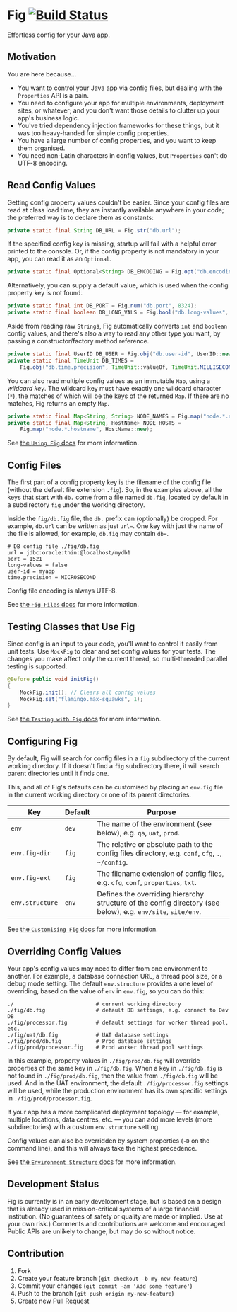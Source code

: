 # Fig [![Build Status][travis-status]][travis]
[travis-status]: https://travis-ci.org/willhains/fig.svg?branch=master
[travis]: https://travis-ci.org/willhains/fig

Effortless config for your Java app.

## Motivation

You are here because...

- You want to control your Java app via config files, but dealing with the `Properties` API is a pain.
- You need to configure your app for multiple environments, deployment sites, or whatever; and you don't want those details to clutter up your app's business logic.
- You've tried dependency injection frameworks for these things, but it was too heavy-handed for simple config properties.
- You have a large number of config properties, and you want to keep them organised.
- You need non-Latin characters in config values, but `Properties` can't do UTF-8 encoding.

## Read Config Values

Getting config property values couldn't be easier. Since your config files are read at class load time, they are instantly available anywhere in your code; the preferred way is to declare them as constants:

```java
private static final String DB_URL = Fig.str("db.url");
```

If the specified config key is missing, startup will fail with a helpful error printed to the console. Or, if the config property is not mandatory in your app, you can read it as an `Optional`.

```java
private static final Optional<String> DB_ENCODING = Fig.opt("db.encoding");
```

Alternatively, you can supply a default value, which is used when the config property key is not found.

```java
private static final int DB_PORT = Fig.num("db.port", 8324);
private static final boolean DB_LONG_VALS = Fig.bool("db.long-values", true);
```

Aside from reading raw `String`s, Fig automatically converts `int` and `boolean` config values, and there's also a way to read any other type you want, by passing a constructor/factory method reference.

```java
private static final UserID DB_USER = Fig.obj("db.user-id", UserID::new);
private static final TimeUnit DB_TIMES =
	Fig.obj("db.time.precision", TimeUnit::valueOf, TimeUnit.MILLISECOND);
```

You can also read multiple config values as an immutable `Map`, using a *wildcard key*. The wildcard key must have exactly one wildcard character (`*`), the matches of which will be the keys of the returned `Map`. If there are no matches, Fig returns an empty `Map`.

```java
private static final Map<String, String> NODE_NAMES = Fig.map("node.*.name");
private static final Map<String, HostName> NODE_HOSTS =
	Fig.map("node.*.hostname", HostName::new);
```

See [the `Using Fig` docs](docs/Using-Fig.md) for more information.

## Config Files

The first part of a config property key is the filename of the config file (without the default file extension `.fig`). So, in the examples above, all the keys that start with `db.` come from a file named `db.fig`, located by default in a subdirectory `fig` under the working directory.

Inside the `fig/db.fig` file, the `db.` prefix can (optionally) be dropped. For example, `db.url` can be written as just `url=`. One key with just the name of the file is allowed, for example, `db.fig` may contain `db=`.

```properties
# DB config file ./fig/db.fig
url = jdbc:oracle:thin:@localhost/mydb1
port = 1521
long-values = false
user-id = myapp
time.precision = MICROSECOND
```

Config file encoding is always UTF-8.

See [the `Fig Files` docs](docs/Fig-Files.md) for more information.

## Testing Classes that Use Fig

Since config is an input to your code, you'll want to control it easily from unit tests. Use `MockFig` to clear and set config values for your tests. The changes you make affect only the current thread, so multi-threaded parallel testing is supported.

```java
@Before public void initFig()
{
	MockFig.init(); // Clears all config values
	MockFig.set("flamingo.max-squawks", 1);
}
```

See [the `Testing with Fig` docs](docs/Testing-with-Fig.md) for more information.

## Configuring Fig

By default, Fig will search for config files in a `fig` subdirectory of the current working directory. If it doesn't find a `fig` subdirectory there, it will search parent directories until it finds one.

This, and all of Fig's defaults can be customised by placing an `env.fig` file in the current working directory or one of its parent directories.

| Key             | Default | Purpose |
|-----------------|---------|---------|
| `env`           | `dev`   | The name of the environment (see below), e.g. `qa`, `uat`, `prod`. |
| `env.fig-dir`   | `fig`   | The relative or absolute path to the config files directory, e.g. `conf`, `cfg`, `.`, `~/config`. |
| `env.fig-ext`   | `fig`   | The filename extension of config files, e.g. `cfg`, `conf`, `properties`, `txt`. |
| `env.structure` | `env`   | Defines the overriding hierarchy structure of the config directory (see below), e.g. `env/site`, `site/env`. |

See [the `Customising Fig` docs](docs/Customising-Fig.md) for more information.

## Overriding Config Values

Your app's config values may need to differ from one environment to another. For example, a database connection URL, a thread pool size, or a debug mode setting. The default `env.structure` provides a one level of overriding, based on the value of `env` in `env.fig`, so you can do this:

```
./                          # current working directory
./fig/db.fig                # default DB settings, e.g. connect to Dev DB
./fig/processor.fig         # default settings for worker thread pool, etc.
./fig/uat/db.fig            # UAT database settings
./fig/prod/db.fig           # Prod database settings
./fig/prod/processor.fig    # Prod worker thread pool settings
```

In this example, property values in `./fig/prod/db.fig` will override properties of the same key in `./fig/db.fig`. When a key in `./fig/db.fig` is not found in `./fig/prod/db.fig`, then the value from `./fig/db.fig` will be used. And in the UAT environment, the default `./fig/processor.fig` settings will be used, while the production environment has its own specific settings in `./fig/prod/processor.fig`.

If your app has a more complicated deployment topology — for example, multiple locations, data centres, etc. — you can add more levels (more subdirectories) with a custom `env.structure` setting.

Config values can also be overridden by system properties (`-D` on the command line), and this will always take the highest precedence.

See [the `Environment Structure` docs](docs/Environment-Structure.md) for more information.

## Development Status

Fig is currently is in an early development stage, but is based on a design that is already used in mission-critical systems of a large financial institution. (No guarantees of safety or quality are made or implied. Use at your own risk.) Comments and contributions are welcome and encouraged. Public APIs are unlikely to change, but may do so without notice.

## Contribution

1. Fork
2. Create your feature branch (`git checkout -b my-new-feature`)
3. Commit your changes (`git commit -am 'Add some feature'`)
4. Push to the branch (`git push origin my-new-feature`)
5. Create new Pull Request
